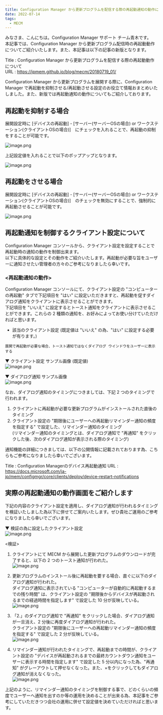 ```yaml
---
title: Configuration Manager から更新プログラムを配信する際の再起動通知の動作について (2022 新版)
date: 2022-07-14
tags:
  - MECM
---
```


みなさま、こんにちは。Configuration Manager サポート チーム青木です。  
本記事では、Configuration Manager から更新プログラム配信時の再起動動作についてご紹介いたします。また、本記事は以下の記事の新版となります。  

Title : Configuration Manager から更新プログラムを配信する際の再起動動作について  
URL : https://jpmem.github.io/blog/mecm/20180719_01/  

Configuration Manager から更新プログラムを展開する際に、Configuration Manager で再起動を抑制させる/再起動させる設定のお役立て情報おまとめいたしました。また、新版では再起動通知の動作についてもご紹介しております。   

## 再起動を抑制する場合  

展開設定時に [デバイスの再起動] - [サーバー(サーバーOSの場合) or ワークステーション(クライアントOSの場合)]　にチェックを入れることで、再起動の抑制をすることが可能です。

![image.png](./20220714_01/1.png)

上記設定値を入れることで以下のポップアップとなります。

![image.png](./20220714_01/2.png)

## 再起動をさせる場合
展開設定時に [デバイスの再起動] - [サーバー(サーバーOSの場合) or ワークステーション(クライアントOSの場合)]　のチェックを無効にすることで、強制的に再起動させることが可能です。  

![image.png](./20220714_01/3.png)


## 再起動通知を制御するクライアント設定について  
Configuration Manager コンソールから、クライアント設定を設定することで再起動時の通知の動作を制御出来ます。  
以下に具体的な設定とその動作をご紹介いたします。再起動が必要な旨をユーザーに通知させたい管理者の方々のご参考になりましたら幸いです。  

### <再起動通知の動作>  
Configuration Manager コンソールにて、クライアント設定の "コンピューターの再起動" タブで下記項目を "はい" に設定いただきますと、再起動を促すダイアログ通知をクライアントに表示させることができます。  
下記項目を "いいえ" に設定するとトースト通知をクライアントに表示させることができます。これらの 2 種類の通知を、お好みによってお使い分けていただければと思います。

- 該当のクライアント設定 (既定値は "いいえ" の為、"はい" に設定する必要が有ります。)  
```  
展開で再起動が必要な場合、トースト通知ではなくダイアログ ウインドウをユーザーに表示する  
```  

▼ クライアント設定 サンプル画像 (既定値)  
![image.png](./20220714_01/4.png)  

▼ ダイアログ通知 サンプル画像  
![image.png](./20220714_01/5.png)  

なお、ダイアログ通知のタイミングにつきましては、下記 2 つのタイミングで行われます。  
1. クライアントに再起動が必要な更新プログラムがインストールされた直後のタイミング  
2. クライアント設定の "期限後にユーザーへの再起動リマインダー通知の頻度を指定する" で設定した、リマインダー通知のタイミング  
(リマインダー通知のタイミングとは、ダイアログ通知で "再通知" をクリックした後、次のダイアログ通知が表示される際のタイミング)  

通知機能の詳細につきましては、以下の公開情報に記載されております為、こちらもご参考になりましたら幸いでございます。  

Title : Configuration Managerのデバイス再起動通知
URL : https://docs.microsoft.com/ja-jp/mem/configmgr/core/clients/deploy/device-restart-notifications


## 実際の再起動通知の動作画面をご紹介します
下記の内容のクライアント設定を適用し、ダイアログ通知が行われるタイミングを検証いたしました為以下に併せてご案内いたします。ぜひ貴社ご運用のご参考になりましたら幸いでございます。  

▼ 検証の為に設定したクライアント設定  
![image.png](./20220714_01/6.png)  

<検証>
1. クライアントにて MECM から展開した更新プログラムのダウンロードが完了すると、以下の 2 つのトースト通知が行われた。  
![image.png](./20220714_01/7.png)  

2. 更新プログラムのインストール後に再起動を要する場合、直ぐに以下のダイアログ通知が行われた。  
ダイアログ通知に表示されている "コンピューターが自動的に再起動するまでの残り時間" は、クライアント設定の "期限後からデバイスが再起動されるまでの経過時間を指定します" で設定した 10 分が反映している。  
![image.png](./20220714_01/8.png)  

3. 「2.」のダイアログ通知で "再通知" をクリックした場合、ダイアログ通知が一旦消え、2 分後に再度ダイアログ通知が行われた。  
クライアント設定の "期限後にユーザーへの再起動リマインダー通知の頻度を指定する" で設定した 2 分が反映している。  
![image.png](./20220714_01/9.png)  

4. リマインダー通知が行われたタイミングで、再起動までの時間が、クライアント設定の "デバイスが再起動されるまでの最終カウントダウン通知をユーザーに表示する時間を指定します" で設定した 5 分以内になった為、"再通知" がグレーアウトして押せなくなった。また、×をクリックしてもダイアログ通知が消えなくなった。  
![image.png](./20220714_01/10.png) 

上記のように、リマインダー通知のタイミングを制御する事で、どのくらいの頻度でユーザーへ通知を出すのか等の運用を決めることが出来る為、本記事をご参考にしていただきつつ会社の運用に併せて設定値を決めていただければと思います。  


